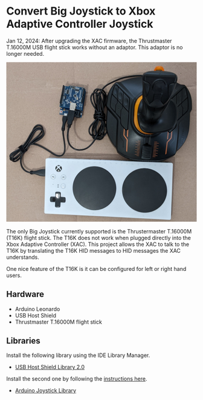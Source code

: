 # Convert Big Joystick to Xbox Adaptive Controller Joystick

Jan 12, 2024: After upgrading the XAC firmware, the Thrustmaster T.16000M
USB flight stick works without an adaptor. This adaptor is no longer needed.

![XAC connected to big joystick using Leonardo and USB host shield](./images/bigjoy2xac.jpg)

The only Big Joystick currently supported is the Thrustermaster T.16000M (T16K)
flight stick. The T16K does not work when plugged directly into the Xbox
Adaptive Controller (XAC). This project allows the XAC to talk to the T16K by
translating the T16K HID messages to HID messages the XAC understands.

One nice feature of the T16K is it can be configured for left or right hand
users. 

## Hardware

* Arduino Leonardo
* USB Host Shield
* Thrustmaster T.16000M flight stick

## Libraries

Install the following library using the IDE Library Manager.

* [USB Host Shield Library 2.0](https://github.com/felis/USB_Host_Shield_2.0)

Install the second one by following the [instructions here](https://github.com/MHeironimus/ArduinoJoystickLibrary#installation-instructions).

* [Arduino Joystick Library](https://github.com/MHeironimus/ArduinoJoystickLibrary)

